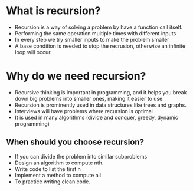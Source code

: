 # What is recursion?
* Recursion is a way of solving a problem by have a function call itself.
* Performing the same operation multiple times with different inputs
* In every step we try smaller inputs to make the problem smaller
* A base condition is needed to stop the recrusion, otherwise an infinite loop will occur.

# Why do we need recursion?
* Recursive thinking is important in programming, and it helps you break down big problems into smaller ones, making it easier to use.
* Recursion is prominently used in data structures like trees and graphs.
* Interviews will have problems where recursion is optimal
* It is used in many algorithms (divide and conquer, greedy, dynamic programming)

## When should you choose recursion?
* If you can divide the problem into similar subproblems
* Design an algorithm to compute nth.
* Write code to list the first n
* Implement a method to compute all
* To practice writing clean code.
